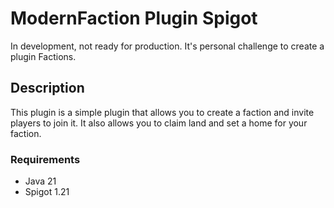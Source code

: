 # ModernFaction Plugin Spigot

In development, not ready for production. It's personal challenge to create a plugin Factions.

## Description
This plugin is a simple plugin that allows you to create a faction and invite players to join it. It also allows you to claim land and set a home for your faction.

### Requirements

- Java 21
- Spigot 1.21

